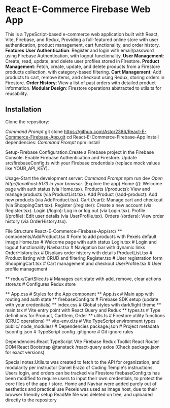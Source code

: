 # React E-Commerce Firebase Web App
This is a TypeScript-based e-commerce web application built with React, Vite, Firebase, and Redux, Providing a full-featured online store with user authentication, product management, cart functionality, and order history.
**Features**
**User Authentication**: Register and login with email/password using Firebase Authentication, with logout functionality.
**User Management**: Create, read, update, and delete user profiles stored in Firestore.
**Product Management**: Fetch, create, update, and delete products from a Firestore products collection, with category-based filtering.
**Cart Management**: Add products to cart, remove items, and checkout using Redux, storing orders in Firestore.
**Order History**: View a list of past orders with detailed product information.
**Modular Design**: Firestore operations abstracted to utils.ts for reusability.

## Installation
Clone the repository:

*Command Prompt*
git clone https://github.com/Astor2386/React-E-Commerce-Firebase-App.git
cd React-E-Commerce-Firebase-App
Install dependencies:
*Command Prompt*
npm install

Setup-Firebase Configuration:Create a Firebase project in the Firebase Console.
Enable Firebase Authentication and Firestore.
Update src/firebaseConfig.ts with your Firebase credentials (replace mock values like YOUR_API_KEY).

Usage-Start the development server:
*Command Prompt*
npm run dev
*Open http://localhost:5173 in your browser.*
(Explore the app)
Home (/): Welcome page with auth status (via Home.tsx).
Products (/products): View and manage products (via ProductList.tsx).
Add Product (/add-product): Add new products (via AddProduct.tsx).
Cart (/cart): Manage cart and checkout (via ShoppingCart.tsx).
Register (/register): Create a new account (via Register.tsx).
Login (/login): Log in or log out (via Login.tsx).
Profile (/profile): Edit user details (via UserProfile.tsx).
Orders (/orders): View order history (via OrderHistory.tsx).

File Structure
React-E-Commerce-Firebase-App/src/
** components/AddProduct.tsx        # Form to add products with Pexels default image
Home.tsx              # Welcome page with auth status
Login.tsx             # Login and logout functionality
Navbar.tsx            # Navigation bar with dynamic links
OrderHistory.tsx      # Displays order history with details
ProductList.tsx       # Product listing with CRUD and filtering
Register.tsx          # User registration form
ShoppingCart.tsx      # Cart management and checkout
UserProfile.tsx       # User profile management

** redux/CartSlice.ts          # Manages cart state with add, remove, clear actions
store.ts              # Configures Redux store

** App.css                   # Styles for the App component
** App.tsx                   # Main app with routing and auth state
** firebaseConfig.ts         # Firebase SDK setup (update with your credentials)
** index.css                 # Global styles with dark/light theme
** main.tsx                  # Vite entry point with React Query and Redux
** types.ts                  # Type definitions for Product, CartItem, Order
** utils.ts                  # Firestore utility functions (CRUD operations)
** vite-env.d.ts             # Vite TypeScript environment types
public/
node_modules/                 # Dependencies
package.json                  # Project metadata
tsconfig.json                 # TypeScript config
.gitignore                    # Git ignore rules

Dependencies:React
TypeScript
Vite
Firebase
Redux Toolkit
React Router DOM
React Bootstrap
@tanstack
/react-query
axios
(Check package.json for exact versions)

Special notes:Utils.ts was created to fetch to the API for organization, and modularity per instructor Daniel Erazo of Coding Temple's instructions.
Users login, and orders can be tracked via Firestore 
firebaseConfig.ts has been modified to require users to input their own credentials, to protect the core files of the app / store.
Home and Navbar were added purely out of aesthetics and practical use
Pexels was used as image host, due to their browser friendly setup
ReadMe file was deleted on tree, and uploaded directly to the repository


